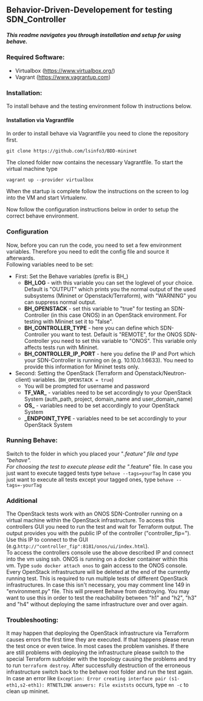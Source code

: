 ## Behavior-Driven-Developement for testing SDN_Controller

##### This readme navigates you through installation and setup for using behave.


### Required Software:
* Virtualbox (https://www.virtualbox.org/)
* Vagrant (https://www.vagrantup.com)


### Installation:

To install behave and the testing environment follow th instructions below.

#### Installation via Vagrantfile

In order to install behave via Vagrantfile you need to clone the repository first.  

`git clone https://github.com/lsinfo3/BDD-mininet`  
 
The cloned folder now contains the necessary Vagrantfile.
To start the virtual machine type

`vagrant up --provider virtualbox`

When the startup is complete follow the instructions on the screen to log into the VM and start Virtualenv.

Now follow the configuration instructions below in order to setup the correct behave environment.



### Configuration
Now, before you can run the code, you need to set a few environment variables. Therefore you need to edit the config file and source it afterwards.  
Following variables need to be set:
* First: Set the Behave variables (prefix is BH_) 
  * **BH_LOG** -  with this variable you can set the loglevel of your choice. Default is "OUTPUT" which prints you the normal output of the used subsystems (Mininet or Openstack/Terraform), with "WARNING" you can suppress normal output.
  * **BH_OPENSTACK** - set this variable to "true" for testing an SDN-Controller (in this case ONOS) in an OpenStack environment. For testing with Mininet set it to "false".
  * **BH_CONTROLLER_TYPE** - here you can define which SDN-Controller you want to test. Default is "REMOTE", for the ONOS SDN-Controller you need to set this variable to "ONOS". This variable only affects tests run with Mininet.
  * **BH_CONTROLLER_IP_PORT** - here you define the IP and Port which your SDN-Controller is running on (e.g. 10.10.0.1:6633). You need to provide this information for Mininet tests only.  
* Second: Setting the OpenStack (Terraform and Openstack/Neutron-client) variables. (`BH_OPENSTACK = true`)
    * You will be prompted for username and password
    * **TF_VAR_** - variables need to be set accordingly to your OpenStack System (auth_path, project, domain_name and user_domain_name)
    * **OS_** - variables need to be set accordingly to your OpenStack System 
    * **_ENDPOINT_TYPE** - variables need to be set accordingly to your OpenStack System

### Running Behave:
Switch to the folder in which you placed your "*.feature" file and type "behave".  
For choosing the test to execute please edit the "*.feature" file.
In case you just want to execute tagged tests type `behave --tags=yourTag`
In case you just want to execute all tests except your tagged ones, type `behave --tags=-yourTag`

### Additional
The OpenStack tests work with an ONOS SDN-Controller running on a virtual machine within the OpenStack infrastructure. To access this controllers GUI you need to run the test and wait for Terraform output. The output provides you with the public IP of the controller ("controller_fip="). Use this IP to connect to the GUI (e.g.`http://"controller_fip":8181/onos/ui/index.html`).   
To access the controllers console use the above described IP and connect into the vm using ssh. ONOS is running on a docker container within this vm. Type `sudo docker attach onos` to gain access to the ONOS console.  
Every OpenStack infrastructure will be deleted at the end of the currently running test. This is required to run multiple tests of different OpenStack infrastructures. In case this isn't necessary, you may comment line 149 in "environment.py" file. This will prevent Behave from destroying. You may want to use this in order to test the reachability between "h1" and "h2", "h3" and "h4" without deploying the same infrastructure over and over again.

### Troubleshooting:
It may happen that deploying the OpenStack infrastructure via Terraform causes errors the first time they are executed. If that happens please rerun the test once or even twice. In most cases the problem vanishes. If there are still problems with deploying the infrastructure please switch to the special Terraform subfolder with the topology causing the problems and try to run `terraform destroy`. After successfully destruction of the erroneous infrastructure switch back to the behave root folder and run the test again.  
In case an error like `Exception: Error creating interface pair (s1-eth1,s2-eth1): RTNETLINK answers: File existsts` occurs, type `mn -c` to clean up mininet.
